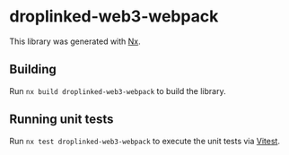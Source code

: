 # droplinked-web3-webpack

This library was generated with [Nx](https://nx.dev).

## Building

Run `nx build droplinked-web3-webpack` to build the library.

## Running unit tests

Run `nx test droplinked-web3-webpack` to execute the unit tests via [Vitest](https://vitest.dev/).
